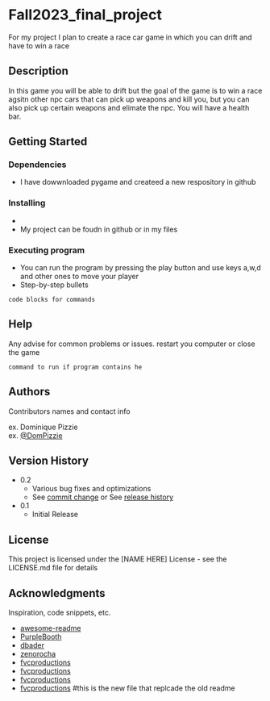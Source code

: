 # Fall2023_final_project

For my project I plan to create a race car game in which you can drift and have to win a race

## Description

In this game you will be able to drift but the goal of the game is to win a race agsitn other npc cars that can pick up weapons and kill you, but you can also pick up certain weapons and elimate the npc.  You will have a health bar. 


## Getting Started

### Dependencies

* I have dowwnloaded pygame and createed a new respository in github

### Installing

* 
* My project can be foudn in github or in my files 

### Executing program

* You can run the program by pressing the play button and use keys a,w,d and other ones to move your player 
* Step-by-step bullets
```
code blocks for commands
```

## Help

Any advise for common problems or issues.
restart you computer or close the game 
```
command to run if program contains he
```

## Authors

Contributors names and contact info

ex. Dominique Pizzie  
ex. [@DomPizzie](https://twitter.com/dompizzie)

## Version History

* 0.2
    * Various bug fixes and optimizations
    * See [commit change]() or See [release history]()
* 0.1
    * Initial Release

## License

This project is licensed under the [NAME HERE] License - see the LICENSE.md file for details

## Acknowledgments

Inspiration, code snippets, etc.
* [awesome-readme](https://github.com/matiassingers/awesome-readme)
* [PurpleBooth](https://gist.github.com/PurpleBooth/109311bb0361f32d87a2)
* [dbader](https://github.com/dbader/readme-template)
* [zenorocha](https://gist.github.com/zenorocha/4526327)
* [fvcproductions](https://gist.github.com/fvcproductions/1bfc2d4aecb01a834b46)
* [fvcproductions](https://gist.github.com/fvcproductions/1bfc2d4aecb01a834b46)
* [fvcproductions](https://gist.github.com/fvcproductions/1bfc2d4aecb01a834b46)
* [fvcproductions](https://gist.github.com/fvcproductions/1bfc2d4aecb01a834b46)
#this is the new file that replcade the old readme